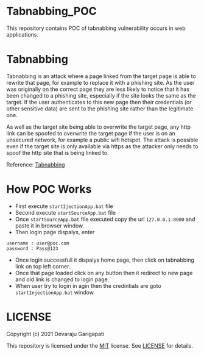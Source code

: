 # Tabnabbing_POC
This repository contains POC of tabnabbing vulnerability occurs in web applications.

# Tabnabbing

Tabnabbing is an attack where a page linked from the target page is able to rewrite that page, for example to replace it with a phishing site. As the user was originally on the correct page they are less likely to notice that it has been changed to a phishing site, especially if the site looks the same as the target. If the user authenticates to this new page then their credentials (or other sensitive data) are sent to the phishing site rather than the legitimate one.

As well as the target site being able to overwrite the target page, any http link can be spoofed to overwrite the target page if the user is on an unsecured network, for example a public wifi hotspot. The attack is possible even if the target site is only available via https as the attacker only needs to spoof the http site that is being linked to.

Reference: [Tabnabbing](https://owasp.org/www-community/attacks/Reverse_Tabnabbing)

# How POC Works

- First execute `startIjectionApp.bat` file 
- Second execute `startSourceApp.bat` file 
- Once `startSourceApp.bat` file executed copy the url `127.0.0.1:8000` and paste it in browser window.
- Then login page dispalys, enter 
``` 
username : user@poc.com
password : Pass@123
```
- Once login successfull it dispalys home page, then click on tabnabbing link on top left corner.
- Once that page loaded click on any button then it redirect to new page and old link is changed to login page.
- When user try to login in agin then the credintials are goto `startInjectionApp.bat` window.

# LICENSE

Copyright (c) 2021 Devaraju Garigapati

This repository is licensed under the [MIT](https://opensource.org/licenses/MIT) license.
See [LICENSE](https://opensource.org/licenses/MIT) for details.